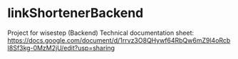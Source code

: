# linkShortenerBackend
Project for wisestep (Backend)
Technical documentation sheet:
https://docs.google.com/document/d/1rrvz3O8QHywf64RbQw6mZ9l4oRcbI8Sf3kg-0MzM2jU/edit?usp=sharing

